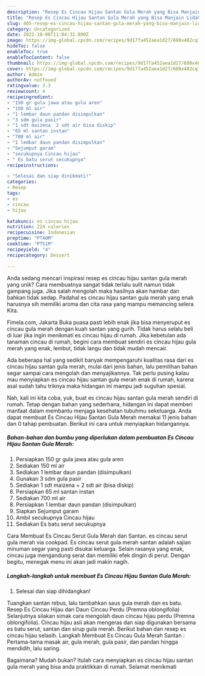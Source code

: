 ```yaml
---
description: "Resep Es Cincau Hijau Santan Gula Merah yang Bisa Manjain Lidah"
title: "Resep Es Cincau Hijau Santan Gula Merah yang Bisa Manjain Lidah"
slug: 405-resep-es-cincau-hijau-santan-gula-merah-yang-bisa-manjain-lidah
category: Uncategorized
date: 2022-10-06T11:04:32.890Z
image: https://img-global.cpcdn.com/recipes/9d17fa452aea1d27/680x482cq70/es-cincau-hijau-santan-gula-merah-foto-resep-utama.jpg
hideToc: false
enableToc: true
enableTocContent: false
thumbnail: https://img-global.cpcdn.com/recipes/9d17fa452aea1d27/680x482cq70/es-cincau-hijau-santan-gula-merah-foto-resep-utama.jpg
cover: https://img-global.cpcdn.com/recipes/9d17fa452aea1d27/680x482cq70/es-cincau-hijau-santan-gula-merah-foto-resep-utama.jpg
author: Admin
authorAv: notfound
ratingvalue: 3.3
reviewcount: 4
recipeingredient:
- "150 gr gula jawa atau gula aren"
- "150 ml air"
- "1 lembar daun pandan disimpulkan"
- "3 sdm gula pasir"
- "1 sdt maizena  2 sdt air bisa diskip"
- "65 ml santan instan"
- "700 ml air"
- "1 lembar daun pandan disimpulkan"
- "Sejumput garam"
- "secukupnya Cincau hijau"
- " Es batu serut secukupnya"
recipeinstructions:

- "Selesai dan siap dinikmati!"
categories:
- Resep
tags:
- es
- cincau
- hijau

katakunci: es cincau hijau 
nutrition: 224 calories
recipecuisine: Indonesian
preptime: "PT40M"
cooktime: "PT51M"
recipeyield: "4"
recipecategory: Dessert

---
```





Anda sedang mencari inspirasi resep es cincau hijau santan gula merah yang unik? Cara membuatnya sangat tidak terlalu sulit namun tidak gampang juga. Jika salah mengolah maka hasilnya akan hambar dan bahkan tidak sedap. Padahal es cincau hijau santan gula merah yang enak harusnya sih memiliki aroma dan cita rasa yang mampu memancing selera Kita.





Fimela.com, Jakarta Buka puasa pasti lebih enak jika bisa menyeruput es cincau gula merah dengan kuah santan yang gurih. Tidak harus selalu beli di luar jika ingin menikmati es cincau hijau di rumah. Jika kebetulan ada tanaman cincau di rumah, begini cara membuat sendiri es cincau hijau gula merah yang enak, lembut, tidak langu dan tidak mudah mencair.

Ada beberapa hal yang sedikit banyak mempengaruhi kualitas rasa dari es cincau hijau santan gula merah, mulai dari jenis bahan, lalu pemilihan bahan segar sampai cara mengolah dan menyajikannya. Tak perlu pusing kalau mau menyiapkan es cincau hijau santan gula merah enak di rumah, karena asal sudah tahu triknya maka hidangan ini mampu jadi suguhan spesial.






Nah, kali ini kita coba, yuk, buat es cincau hijau santan gula merah sendiri di rumah. Tetap dengan bahan yang sederhana, hidangan ini dapat memberi manfaat dalam membantu menjaga kesehatan tubuhmu sekeluarga. Anda dapat membuat Es Cincau Hijau Santan Gula Merah memakai 11 jenis bahan dan 0 tahap pembuatan. Berikut ini cara untuk menyiapkan hidangannya.

<!--inarticleads1-->

##### Bahan-bahan dan bumbu yang diperlukan dalam pembuatan Es Cincau Hijau Santan Gula Merah:

1. Persiapkan 150 gr gula jawa atau gula aren
1. Sediakan 150 ml air
1. Sediakan 1 lembar daun pandan (disimpulkan)
1. Gunakan 3 sdm gula pasir
1. Sediakan 1 sdt maizena + 2 sdt air (bisa diskip)
1. Persiapkan 65 ml santan instan
1. Sediakan 700 ml air
1. Persiapkan 1 lembar daun pandan (disimpulkan)
1. Siapkan Sejumput garam
1. Ambil secukupnya Cincau hijau
1. Sediakan  Es batu serut secukupnya


Cara Membuat Es Cincau Serut Gula Merah dan Santan. es cincau serut gula merah via cookpad. Es cincau serut gula merah santan adalah sajian minuman segar yang pasti disukai keluarga. Selain rasanya yang enak, cincau juga mengandung serat dan memiliki efek dingin di perut. Dengan begitu, menegak menu ini akan jadi makin nagih. 

<!--inarticleads2-->

##### Langkah-langkah untuk membuat Es Cincau Hijau Santan Gula Merah:


1. Selesai dan siap dihidangkan!

Tuangkan santan rebus, lalu tambahkan saus gula merah dan es batu. Resep Es Cincau Hijau dari Daun Cincau Perdu (Premna oblongifolia) Selanjutnya silakan simak cara mengolah daun cincau hijau perdu (Premna oblongifolia). Cincau hijau asli akan mengeras dan siap digunakan bersama es batu serut, santan dan sirup gula merah. Berikut bahan dan resep es cincau hijau selasih. Langkah Membuat Es Cincau Gula Merah Santan : Pertama-tama masak air, gula merah, gula pasir, dan pandan hingga mendidih, lalu saring. 

Bagaimana? Mudah bukan? Itulah cara menyiapkan es cincau hijau santan gula merah yang bisa anda praktikkan di rumah. Selamat menikmati
